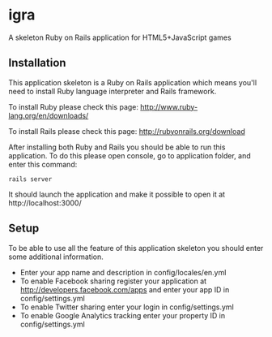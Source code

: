 igra
====

A skeleton Ruby on Rails application for HTML5+JavaScript games

Installation
------------

This application skeleton is a Ruby on Rails application which means you'll need to install Ruby language interpreter and Rails framework.

To install Ruby please check this page: http://www.ruby-lang.org/en/downloads/

To install Rails please check this page: http://rubyonrails.org/download

After installing both Ruby and Rails you should be able to run this application. To do this please open console, go to application folder, and enter this command:

    rails server

It should launch the application and make it possible to open it at http://localhost:3000/

Setup
-----

To be able to use all the feature of this application skeleton you should enter some additional information.

* Enter your app name and description in config/locales/en.yml
* To enable Facebook sharing register your application at http://developers.facebook.com/apps and enter your app ID in config/settings.yml
* To enable Twitter sharing enter your login in config/settings.yml
* To enable Google Analytics tracking enter your property ID in config/settings.yml